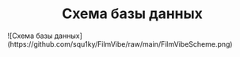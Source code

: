<h1 align="center">Схема базы данных</h1>
![Схема базы данных](https://github.com/squ1ky/FilmVibe/raw/main/FilmVibeScheme.png)
